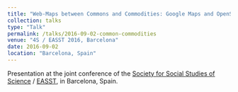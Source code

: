 ```yaml
---
title: "Web-Maps between Commons and Commodities: Google Maps and OpenStreetMap Compared"
collection: talks
type: "Talk"
permalink: /talks/2016-09-02-common-commodities
venue: "4S / EASST 2016, Barcelona"
date: 2016-09-02
location: "Barcelona, Spain"
---
```


Presentation at the joint conference of the [Society for Social Studies of Science](https://www.4sonline.org/) / [EASST](https://easst.net/), in Barcelona, Spain.
